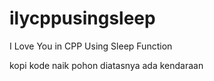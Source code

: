 # ilycppusingsleep
I Love You in CPP Using Sleep Function

kopi kode
naik pohon
diatasnya ada kendaraan
